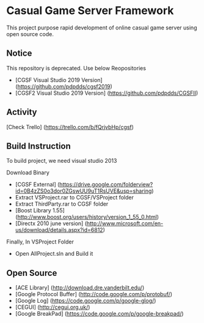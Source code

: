 Casual Game Server Framework 
=============

This project purpose rapid development of online casual game server using open source code. 

Notice
-------
This repository is deprecated. Use below Reopositories  
* [CGSF Visual Studio 2019 Version] (https://github.com/pdpdds/cgsf2019)  
* [CGSF2 Visual Studio 2019 Version] (https://github.com/pdpdds/CGSFII)

Activity
-------
[Check Trello] (https://trello.com/b/fQrjvbHp/cgsf)

Build Instruction
-------
To build project, we need visual studio 2013

Download Binary
* [CGSF External] (https://drive.google.com/folderview?id=0B4zZS0o3dor0ZGswUU9uT1RsUVE&usp=sharing)
* Extract VSProject.rar to CGSF/VSProject folder
* Extract ThirdParty.rar to CGSF folder
* [Boost Library 1.55] (http://www.boost.org/users/history/version_1_55_0.html)
* [Directx 2010 june version] (http://www.microsoft.com/en-us/download/details.aspx?id=6812)

Finally, In VSProject Folder
* Open AllProject.sln and Build it

Open Source
-------
* [ACE Library] (http://download.dre.vanderbilt.edu/)
* [Google Protocol Buffer] (http://code.google.com/p/protobuf/)
* [Google Log] (https://code.google.com/p/google-glog/)
* [CEGUI] (http://cegui.org.uk/)
* [Google BreakPad] (https://code.google.com/p/google-breakpad/)
